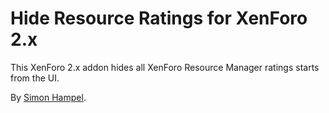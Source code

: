 Hide Resource Ratings for XenForo 2.x
=====================================

This XenForo 2.x addon hides all XenForo Resource Manager ratings starts from the UI.

By [Simon Hampel](https://xenforo.com/community/members/sim.4264/).
